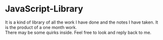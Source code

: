 # JavaScript-Library
It is a kind of library of all the work I have done and the notes I have taken. It is the product of a one month work.  
There may be some quirks inside. Feel free to look and reply back to me.
